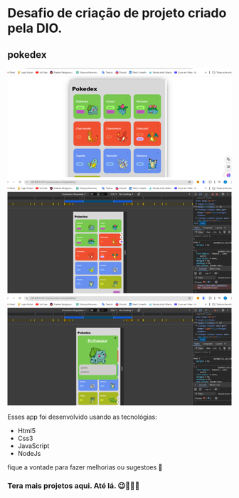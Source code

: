 # Desafio de criação de projeto criado pela DIO. 

## pokedex

![app pokedex com três imagens tamnhos normais e responsivos](<App Pokedex.png>)

Esses app foi desenvolvido usando as tecnológias:

* Html5
* Css3
* JavaScript
* NodeJs

fique a vontade para fazer melhorias ou sugestoes 🤗

### Tera mais projetos aqui. Até lá. 😉🚀🚀🚀